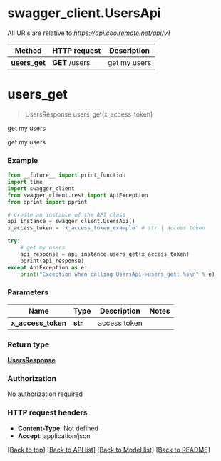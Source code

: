 # swagger_client.UsersApi

All URIs are relative to *https://api.coolremote.net/api/v1*

Method | HTTP request | Description
------------- | ------------- | -------------
[**users_get**](UsersApi.md#users_get) | **GET** /users | get my users

# **users_get**
> UsersResponse users_get(x_access_token)

get my users

get my users

### Example
```python
from __future__ import print_function
import time
import swagger_client
from swagger_client.rest import ApiException
from pprint import pprint

# create an instance of the API class
api_instance = swagger_client.UsersApi()
x_access_token = 'x_access_token_example' # str | access token

try:
    # get my users
    api_response = api_instance.users_get(x_access_token)
    pprint(api_response)
except ApiException as e:
    print("Exception when calling UsersApi->users_get: %s\n" % e)
```

### Parameters

Name | Type | Description  | Notes
------------- | ------------- | ------------- | -------------
 **x_access_token** | **str**| access token | 

### Return type

[**UsersResponse**](UsersResponse.md)

### Authorization

No authorization required

### HTTP request headers

 - **Content-Type**: Not defined
 - **Accept**: application/json

[[Back to top]](#) [[Back to API list]](../README.md#documentation-for-api-endpoints) [[Back to Model list]](../README.md#documentation-for-models) [[Back to README]](../README.md)

